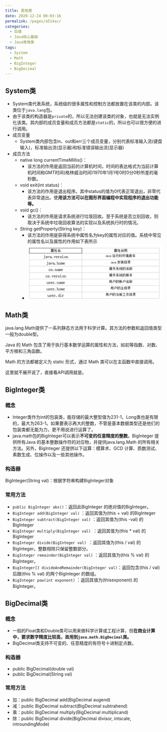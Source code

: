 ```yaml
---
title: 其他类
date: 2020-12-24 00:03:16
permalink: /pages/a514ac/
categories:
  - 后端
  - Java核心基础
  - Java常用类
tags:
  - System
  - Math
  - BigInteger
  - BigDecimal
---
```

## System类

- System类代表系统，系统级的很多属性和控制方法都放置在该类的内部。该类位于`java.lang`包。
- 由于该类的构造器是`private`的，所以无法创建该类的对象，也就是无法实例化该类。其内部的成员变量和成员方法都是`static`的，所以也可以很方便的进行调用。
- 成员变量
  - System类内部包含in、out和err三个成员变量，分别代表标准输入流(键盘输入)，标准输出流(显示器)和标准错误输出流(显示器)
- 成员方法
  - native long currentTimeMillis()：
    - 该方法的作用是返回当前的计算机时间，时间的表达格式为当前计算机时间和GMT时间(格林威治时间)1970年1月1号0时0分0秒所差的毫秒数。
  - void exit(int status)：
    - 该方法的作用是退出程序。其中status的值为0代表正常退出，非零代表异常退出。使**用该方法可以在图形界面编程中实现程序的退出功能等。**
  - void gc()：
    - 该方法的作用是请求系统进行垃圾回收。至于系统是否立刻回收，则取决于系统中垃圾回收算法的实现以及系统执行时的情况。
  - String getProperty(String key)：
    - 该方法的作用是获得系统中属性名为key的属性对应的值。系统中常见的属性名以及属性的作用如下表所示
    - ![image-20201224000520949](https://raw.githubusercontent.com/SaulJWu/images/main/20201224000521.png)



## Math类

java.lang.Math提供了一系列静态方法用于科学计算。其方法的参数和返回值类型一般为double型。

Java 的 Math 包含了用于执行基本数学运算的属性和方法，如初等指数、对数、平方根和三角函数。

Math 的方法都被定义为 static 形式，通过 Math 类可以在主函数中直接调用。

这里就不展开说了，直接看API调用就是。



## BigInteger类

### 概念

- Integer类作为int的包装类，能存储的最大整型值为231-1，Long类也是有限的，最大为263-1。如果要表示再大的整数，不管是基本数据类型还是他们的包装类都无能为力，更不用说进行运算了。
- java.math包的BigInteger可以表示**不可变的任意精度的整数**。BigInteger 提供所有Java 的基本整数操作符的对应物，并提供java.lang.Math 的所有相关方法。另外，BigInteger 还提供以下运算：模算术、GCD 计算、质数测试、素数生成、位操作以及一些其他操作。



### 构造器

BigInteger(String val)：根据字符串构建BigInteger对象



### 常用方法

- `public BigInteger abs()`：返回此BigInteger 的绝对值的BigInteger。
- `BigInteger add(BigInteger val)` ：返回其值为(this + val) 的BigInteger
- `BigInteger subtract(BigInteger val)` ：返回其值为(this -val) 的BigInteger
- `BigInteger multiply(BigInteger val) `：返回其值为(this * val) 的BigInteger
- `BigInteger divide(BigInteger val) `：返回其值为(this / val) 的BigInteger。整数相除只保留整数部分。
- `BigInteger remainder(BigInteger val)` ：返回其值为(this % val) 的BigInteger。
- `BigInteger[] divideAndRemainder(BigInteger val)`：返回包含(this / val) 后跟(this % val) 的两个BigInteger 的数组。
- `BigInteger pow(int exponent)` ：返回其值为(thisexponent) 的BigInteger。



## BigDecimal类

### 概念

- 一般的Float类和Double类可以用来做科学计算或工程计算，但**在商业计算中，要求数字精度比较高，故用到`java.math.BigDecimal`类。**
- BigDecimal类支持不可变的、任意精度的有符号十进制定点数。

### 构造器

- public BigDecimal(double val)
- public BigDecimal(String val)

### 常用方法

- 加：public BigDecimal add(BigDecimal augend)
- 减：public BigDecimal subtract(BigDecimal subtrahend)
- 乘：public BigDecimal multiply(BigDecimal multiplicand)
- 除：public BigDecimal divide(BigDecimal divisor, intscale, introundingMode)